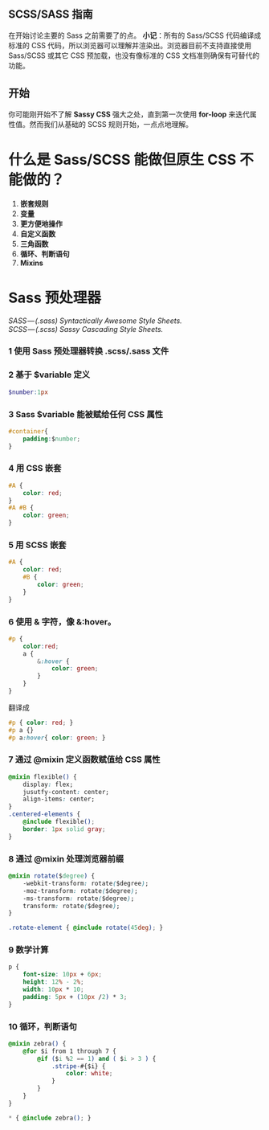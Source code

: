 SCSS/SASS 指南
---

在开始讨论主要的 Sass 之前需要了的点。
**小记**：所有的 Sass/SCSS 代码编译成标准的 CSS 代码，所以浏览器可以理解并渲染出。浏览器目前不支持直接使用 Sass/SCSS 或其它 CSS 预加载，也没有像标准的 CSS 文档准则确保有可替代的功能。

开始
---
你可能刚开始不了解 **Sassy CSS** 强大之处，直到第一次使用 **for-loop** 来迭代属性值。然而我们从基础的 SCSS 规则开始，一点点地理解。

什么是 Sass/SCSS 能做但原生 CSS 不能做的？
====
1. **嵌套规则** 
2. **变量**
3. **更方便地操作**
4. **自定义函数**
5. **三角函数**
6. **循环、判断语句**
7. **Mixins**

Sass 预处理器
===
*SASS — (.sass) Syntactically Awesome Style Sheets.*
<br>
*SCSS — (.scss) Sassy Cascading Style Sheets.*

### 1 使用 Sass 预处理器转换 .scss/.sass 文件
### 2 基于 $variable 定义
```scss
$number:1px
```
### 3 Sass $variable 能被赋给任何 CSS 属性
```css
#container{
	padding:$number;
}
```
### 4 用 CSS 嵌套
```css
#A {
	color: red;
}
#A #B {
	color: green;
}
```
### 5 用 SCSS 嵌套
```css
#A {
	color: red;
	#B {
		color: green;
	}
}
```
### 6 使用 & 字符，像 &:hover。
```css
#p {
	color:red;
	a {
		&:hover {
			color: green;
		}
	}
}
```
翻译成
```css
#p { color: red; }
#p a {}
#p a:hover{ color: green; }
```
### 7 通过 @mixin 定义函数赋值给 CSS 属性
```css
@mixin flexible() {
	display: flex;
	jusutfy-content: center;
	align-items: center;
}
.centered-elements {
	@include flexible();
	border: 1px solid gray;
}
```
### 8 通过 @mixin 处理浏览器前缀
```css
@mixin rotate($degree) {
	-webkit-transform: rotate($degree);
	-moz-transform: rotate($degree);
	-ms-transform: rotate($degree);
	transform: rotate($degree);
}

.rotate-element { @include rotate(45deg); } 
```
### 9 数学计算
```css
p {
	font-size: 10px + 6px;
	height: 12% - 2%;
	width: 10px * 10;
	padding: 5px + (10px /2) * 3;
}
```
### 10 循环，判断语句
```css
@mixin zebra() {
	@for $i from 1 through 7 {
		@if ($i %2 == 1) and ( $i > 3 ) {
			.stripe-#{$i} {
				color: white;
			}
		}
	}
}

* { @include zebra(); } 
```